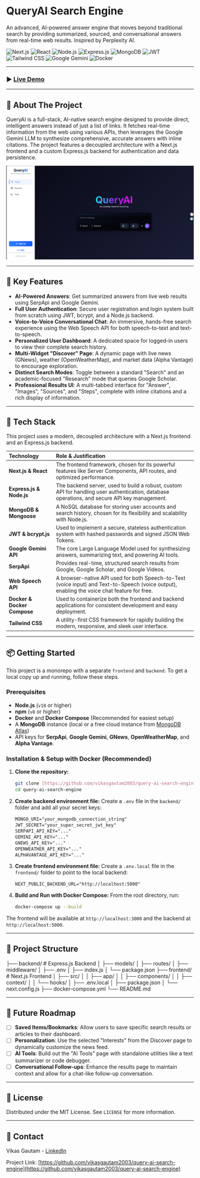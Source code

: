 # QueryAI Search Engine

An advanced, AI-powered answer engine that moves beyond traditional search by providing summarized, sourced, and conversational answers from real-time web results. Inspired by Perplexity AI.

![Next.js](https://img.shields.io/badge/Next.js-000000?logo=next.js&logoColor=white&style=for-the-badge)
![React](https://img.shields.io/badge/React-20232A?logo=react&logoColor=61DAFB&style=for-the-badge)
![Node.js](https://img.shields.io/badge/Node.js-339933?logo=node.js&logoColor=white&style=for-the-badge)
![Express.js](https://img.shields.io/badge/Express.js-000000?logo=express&logoColor=white&style=for-the-badge)
![MongoDB](https://img.shields.io/badge/MongoDB-47A248?logo=mongodb&logoColor=white&style=for-the-badge)
![JWT](https://img.shields.io/badge/JWT-black?logo=jsonwebtokens&style=for-the-badge)
![Tailwind CSS](https://img.shields.io/badge/Tailwind_CSS-38B2AC?logo=tailwind-css&logoColor=white&style=for-the-badge)
![Google Gemini](https://img.shields.io/badge/Google_Gemini-4285F4?logo=google&logoColor=white&style=for-the-badge)
![Docker](https://img.shields.io/badge/Docker-2496ED?logo=docker&logoColor=white&style=for-the-badge)

---

### ▶️ [Live Demo](https://query-ai-five.vercel.app/)

---

## 📖 About The Project

QueryAI is a full-stack, AI-native search engine designed to provide direct, intelligent answers instead of just a list of links. It fetches real-time information from the web using various APIs, then leverages the Google Gemini LLM to synthesize comprehensive, accurate answers with inline citations. The project features a decoupled architecture with a Next.js frontend and a custom Express.js backend for authentication and data persistence.

![Project Screenshot](Frontend1/public/q.png)


---

## 🌟 Key Features

-   **AI-Powered Answers**: Get summarized answers from live web results using SerpApi and Google Gemini.
-   **Full User Authentication**: Secure user registration and login system built from scratch using JWT, bcrypt, and a Node.js backend.
-   **Voice-to-Voice Conversational Chat**: An immersive, hands-free search experience using the Web Speech API for both speech-to-text and text-to-speech.
-   **Personalized User Dashboard**: A dedicated space for logged-in users to view their complete search history.
-   **Multi-Widget "Discover" Page**: A dynamic page with live news (GNews), weather (OpenWeatherMap), and market data (Alpha Vantage) to encourage exploration.
-   **Distinct Search Modes**: Toggle between a standard "Search" and an academic-focused "Research" mode that queries Google Scholar.
-   **Professional Results UI**: A multi-tabbed interface for "Answer", "Images", "Sources", and "Steps", complete with inline citations and a rich display of information.

---

## 🔧 Tech Stack

This project uses a modern, decoupled architecture with a Next.js frontend and an Express.js backend.

| Technology | Role & Justification |
| :--- | :--- |
| **Next.js & React** | The frontend framework, chosen for its powerful features like Server Components, API routes, and optimized performance. |
| **Express.js & Node.js** | The backend server, used to build a robust, custom API for handling user authentication, database operations, and secure API key management. |
| **MongoDB & Mongoose**| A NoSQL database for storing user accounts and search history, chosen for its flexibility and scalability with Node.js. |
| **JWT & bcrypt.js**| Used to implement a secure, stateless authentication system with hashed passwords and signed JSON Web Tokens. |
| **Google Gemini API** | The core Large Language Model used for synthesizing answers, summarizing text, and powering AI tools. |
| **SerpApi** | Provides real-time, structured search results from Google, Google Scholar, and Google Videos. |
| **Web Speech API** | A browser-native API used for both Speech-to-Text (voice input) and Text-to-Speech (voice output), enabling the voice chat feature for free. |
| **Docker & Docker Compose**| Used to containerize both the frontend and backend applications for consistent development and easy deployment. |
| **Tailwind CSS** | A utility-first CSS framework for rapidly building the modern, responsive, and sleek user interface. |

---

## 📦 Getting Started

This project is a monorepo with a separate `frontend` and `backend`. To get a local copy up and running, follow these steps.

### Prerequisites

-   **Node.js** (`v18` or higher)
-   **npm** (`v8` or higher)
-   **Docker** and **Docker Compose** (Recommended for easiest setup)
-   A **MongoDB** instance (local or a free cloud instance from [MongoDB Atlas](https://www.mongodb.com/cloud/atlas))
-   API keys for **SerpApi**, **Google Gemini**, **GNews**, **OpenWeatherMap**, and **Alpha Vantage**.

### Installation & Setup with Docker (Recommended)

1.  **Clone the repository:**
    ```bash
    git clone [https://github.com/vikasgautam2003/query-ai-search-engine.git](https://github.com/vikasgautam2003/query-ai-search-engine.git)
    cd query-ai-search-engine
    ```
2.  **Create backend environment file:**
    Create a `.env` file in the `backend/` folder and add all your secret keys:
    ```env
    MONGO_URI="your_mongodb_connection_string"
    JWT_SECRET="your_super_secret_jwt_key"
    SERPAPI_API_KEY="..."
    GEMINI_API_KEY="..."
    GNEWS_API_KEY="..."
    OPENWEATHER_API_KEY="..."
    ALPHAVANTAGE_API_KEY="..."
    ```
3.  **Create frontend environment file:**
    Create a `.env.local` file in the `frontend/` folder to point to the local backend:
    ```env
    NEXT_PUBLIC_BACKEND_URL="http://localhost:5000"
    ```
4.  **Build and Run with Docker Compose:**
    From the root directory, run:
    ```bash
    docker-compose up --build
    ```

The frontend will be available at `http://localhost:3000` and the backend at `http://localhost:5000`.

---

## 📁 Project Structure

├── backend/            # Express.js Backend
│   ├── models/
│   ├── routes/
│   ├── middleware/
│   ├── .env
│   ├── index.js
│   └── package.json
├── frontend/           # Next.js Frontend
│   ├── src/
│   │   ├── app/
│   │   ├── components/
│   │   ├── context/
│   │   └── hooks/
│   ├── .env.local
│   ├── package.json
│   └── next.config.js
├── docker-compose.yml
└── README.md


---

## 🎯 Future Roadmap

- [ ] **Saved Items/Bookmarks**: Allow users to save specific search results or articles to their dashboard.
- [ ] **Personalization**: Use the selected "Interests" from the Discover page to dynamically customize the news feed.
- [ ] **AI Tools**: Build out the "AI Tools" page with standalone utilities like a text summarizer or code debugger.
- [ ] **Conversational Follow-ups**: Enhance the results page to maintain context and allow for a chat-like follow-up conversation.

---

## 📜 License

Distributed under the MIT License. See `LICENSE` for more information.

---

## 📧 Contact

Vikas Gautam - [LinkedIn](https://www.linkedin.com/in/vikas-gautam-ab5ab8278/)

Project Link: [https://github.com/vikasgautam2003/query-ai-search-engine](https://github.com/vikasgautam2003/query-ai-search-engine)
